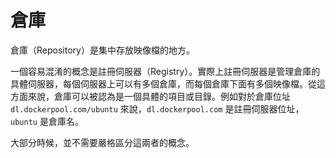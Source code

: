 # 倉庫

倉庫（Repository）是集中存放映像檔的地方。

一個容易混淆的概念是註冊伺服器（Registry）。實際上註冊伺服器是管理倉庫的具體伺服器，每個伺服器上可以有多個倉庫，而每個倉庫下面有多個映像檔。從這方面來說，倉庫可以被認為是一個具體的項目或目錄。例如對於倉庫位址 `dl.dockerpool.com/ubuntu` 來說，`dl.dockerpool.com` 是註冊伺服器位址，`ubuntu` 是倉庫名。

大部分時候，並不需要嚴格區分這兩者的概念。



